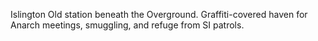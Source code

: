 Islington
Old station beneath the Overground. Graffiti-covered haven for Anarch meetings, smuggling, and refuge from SI patrols.
